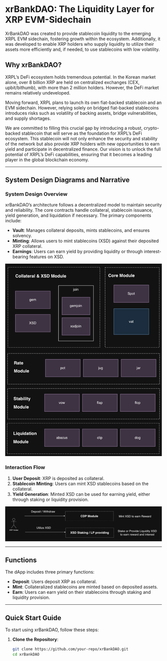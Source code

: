 # xrBankDAO: The Liquidity Layer for XRP EVM-Sidechain

XrBankDAO was created to provide stablecoin liquidity to the emerging XRPL EVM sidechain, fostering growth within the ecosystem. Additionally, it was developed to enable XRP holders who supply liquidity to utilize their assets more efficiently and, if needed, to use stablecoins with low volatility.

## Why xrBankDAO?

XRPL’s DeFi ecosystem holds tremendous potential. In the Korean market alone, over 8 billion XRP are held on centralized exchanges (CEX, upbit/bithumb), with more than 2 million holders. However, the DeFi market remains relatively undeveloped.

Moving forward, XRPL plans to launch its own fiat-backed stablecoin and an EVM sidechain. However, relying solely on bridged fiat-backed stablecoins introduces risks such as volatility of backing assets, bridge vulnerabilities, and supply shortages.

We are committed to filling this crucial gap by introducing a robust, crypto-backed stablecoin that will serve as the foundation for XRPL’s DeFi ecosystem. This stablecoin will not only enhance the security and stability of the network but also provide XRP holders with new opportunities to earn yield and participate in decentralized finance. Our vision is to unlock the full potential of XRPL’s DeFi capabilities, ensuring that it becomes a leading player in the global blockchain economy.

---

## System Design Diagrams and Narrative

### System Design Overview

xrBankDAO’s architecture follows a decentralized model to maintain security and reliability. The core contracts handle collateral, stablecoin issuance, yield generation, and liquidation if necessary. The primary components include:

- **Vault**: Manages collateral deposits, mints stablecoins, and ensures solvency.
- **Minting**: Allows users to mint stablecoins (XSD) against their deposited XRP collateral.
- **Earnings**: Users can earn yield by providing liquidity or through interest-bearing features on XSD.

![System Diagram](./Modules.png)

### Interaction Flow

1. **User Deposit**: XRP is deposited as collateral.
2. **Stablecoin Minting**: Users can mint XSD stablecoins based on the collateral.
3. **Yield Generation**: Minted XSD can be used for earning yield, either through staking or liquidity provision.

![System Diagram](./flow.png)

---

## Functions

The dApp includes three primary functions:

- **Deposit**: Users deposit XRP as collateral.
- **Mint**: Collateralized stablecoins are minted based on deposited assets.
- **Earn**: Users can earn yield on their stablecoins through staking and liquidity provision.

---

## Quick Start Guide

To start using xrBankDAO, follow these steps:

1. **Clone the Repository**:
   ```bash
   git clone https://github.com/your-repo/xrBankDAO.git
   cd xrBankDAO
   ```
